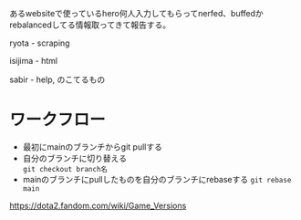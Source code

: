 あるwebsiteで使っているhero何人入力してもらってnerfed、buffedかrebalancedしてる情報取ってきて報告する。

ryota - scraping

isijima - html 


sabir - help, のこてるもの


# ワークフロー 
- 最初にmainのブランチからgit pullする
- 自分のブランチに切り替える  
`git checkout branch名`
- mainのブランチにpullしたものを自分のブランチにrebaseする
`git rebase main`



https://dota2.fandom.com/wiki/Game_Versions